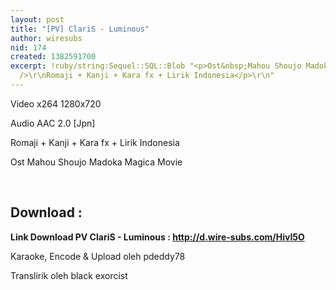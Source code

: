 ```yaml
---
layout: post
title: "[PV] ClariS - Luminous"
author: wiresubs
nid: 174
created: 1382591700
excerpt: !ruby/string:Sequel::SQL::Blob "<p>Ost&nbsp;Mahou Shoujo Madoka Magica Movie<br
  />\r\nRomaji + Kanji + Kara fx + Lirik Indonesia</p>\r\n"
---
```

<p class="rtecenter">Video x264 1280x720<br />
Audio AAC 2.0 [Jpn]<br />
Romaji + Kanji + Kara fx + Lirik Indonesia<br />
Ost&nbsp;Mahou Shoujo Madoka Magica Movie</p>

<p class="rtecenter">&nbsp;</p>

<h2>Download :</h2>

<p><strong>Link Download PV ClariS - Luminous&nbsp;:&nbsp;<a href="http://d.wire-subs.com/HivI5O" target="_blank">http://d.wire-subs.com/HivI5O</a></strong></p>

<p><strong>​</strong>Karaoke, Encode &amp; Upload oleh&nbsp;pdeddy78<br />
Translirik oleh black exorcist</p>

